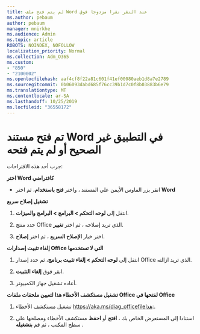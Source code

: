 ```yaml
---
title: لم يتم فتح ملف Word عند النقر نقرا مزدوجا فوق
ms.author: pebaum
author: pebaum
manager: mnirkhe
ms.audience: Admin
ms.topic: article
ROBOTS: NOINDEX, NOFOLLOW
localization_priority: Normal
ms.collection: Adm_O365
ms.custom:
- "850"
- "2100002"
ms.openlocfilehash: aaf4cf8f22a81c601f41ef00080aeb1d8a7e2789
ms.sourcegitcommit: 0b06093dabd685f76cc39b1d7c0f8b03883b6e79
ms.translationtype: MT
ms.contentlocale: ar-SA
ms.lasthandoff: 10/25/2019
ms.locfileid: "36558172"
---
```

# <a name="word-document-opened-in-the-wrong-app-or-didnt-open"></a>تم فتح مستند Word في التطبيق غير الصحيح أو لم يتم فتحه

جرب أحد هذه الاقتراحات:

**اختر Word كافتراضي**

- انقر بزر الماوس الأيمن علي المستند ، واختر **فتح باستخدام**، ثم اختر **Word**

**تشغيل إصلاح سريع**

1. انتقل إلى **لوحه التحكم > البرامج > البرامج والميزات**.

2. حدد منتج Office الذي تريد إصلاحه ، ثم اختر **تغيير**.

3. اختر خيار **الإصلاح السريع** ، ثم اختر **إصلاح**.

**إلغاء تثبيت إصدارات Office التي لا تستخدمها**

1. انتقل إلى **لوحه التحكم > إلغاء تثبيت برنامج**، ثم حدد إصدار Office الذي تريد ازالته.

2. انقر فوق **إلغاء التثبيت**.

3. أعاده تشغيل جهاز الكمبيوتر.

**تشغيل مستكشف الأخطاء هذا لتعيين ملحقات ملفات Office لفتحها في Office**

1. تشغيل مستكشف الأخطاء https://aka.ms/diag_officefileهذا:.

2. استنادا إلى المستعرض الخاص بك ، **افتح** أو **احفظ** مستكشف الأخطاء ومصلحها علي سطح المكتب ، ثم قم **بتشغيله** .
